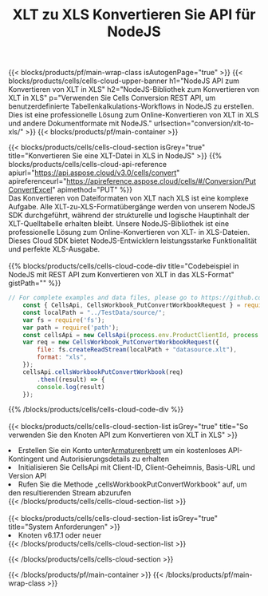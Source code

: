 ﻿---
title:  XLT zu XLS Konvertieren Sie API für NodeJS
description: Verwenden von Aspose.Cells Cloud SDK für NodeJS zum Konvertieren einer XLT-Formatdatei in eine XLS-Formatdatei.
url: /de/nodejs/conversion/xlt-to-xls/
---
{{< blocks/products/pf/main-wrap-class isAutogenPage="true" >}}
{{< blocks/products/cells/cells-cloud-upper-banner h1="NodeJS API zum Konvertieren von XLT in XLS" h2="NodeJS-Bibliothek zum Konvertieren von XLT in XLS" p="Verwenden Sie Cells Conversion REST API, um benutzerdefinierte Tabellenkalkulations-Workflows in NodeJS zu erstellen. Dies ist eine professionelle Lösung zum Online-Konvertieren von XLT in XLS und andere Dokumentformate mit NodeJS." urlsection="conversion/xlt-to-xls/" >}}
{{< blocks/products/pf/main-container >}}

{{< blocks/products/cells/cells-cloud-section isGrey="true" title="Konvertieren Sie eine XLT-Datei in XLS in NodeJS" >}}
{{% blocks/products/cells/cells-cloud-api-reference apiurl="https://api.aspose.cloud/v3.0/cells/convert" apireferenceurl="https://apireference.aspose.cloud/cells/#/Conversion/PutConvertExcel" apimethod="PUT" %}}
<br/>
Das Konvertieren von Dateiformaten von XLT nach XLS ist eine komplexe Aufgabe. Alle XLT-zu-XLS-Formatübergänge werden von unserem NodeJS SDK durchgeführt, während der strukturelle und logische Hauptinhalt der XLT-Quelltabelle erhalten bleibt. Unsere NodeJS-Bibliothek ist eine professionelle Lösung zum Online-Konvertieren von XLT- in XLS-Dateien. Dieses Cloud SDK bietet NodeJS-Entwicklern leistungsstarke Funktionalität und perfekte XLS-Ausgabe.
<br/>
<br/>
{{% blocks/products/cells/cells-cloud-code-div title="Codebeispiel in NodeJS mit REST API zum Konvertieren von XLT in das XLS-Format" gistPath="" %}}
 
```js
// For complete examples and data files, please go to https://github.com/aspose-cells-cloud/aspose-cells-cloud-node/
    const { CellsApi, CellsWorkbook_PutConvertWorkbookRequest } = require("asposecellscloud");
    const localPath = "../TestData/source/";
    var fs = require('fs');
    var path = require('path');
    const cellsApi = new CellsApi(process.env.ProductClientId, process.env.ProductClientSecret);
    var req = new CellsWorkbook_PutConvertWorkbookRequest({
        file: fs.createReadStream(localPath + "datasource.xlt"),
        format: "xls",
    });
    cellsApi.cellsWorkbookPutConvertWorkbook(req)
        .then((result) => {
        console.log(result)
    });
```
 
{{% /blocks/products/cells/cells-cloud-code-div %}}
<br/>
<br/>
{{< blocks/products/cells/cells-cloud-section-list isGrey="true" title="So verwenden Sie den Knoten API zum Konvertieren von XLT in XLS" >}}
<li> Erstellen Sie ein Konto unter<a href="https://dashboard.aspose.cloud/">Armaturenbrett</a> um ein kostenloses API-Kontingent und Autorisierungsdetails zu erhalten</li>
<li>Initialisieren Sie CellsApi mit Client-ID, Client-Geheimnis, Basis-URL und Version API</li>
<li>Rufen Sie die Methode „cellsWorkbookPutConvertWorkbook“ auf, um den resultierenden Stream abzurufen</li>
{{< /blocks/products/cells/cells-cloud-section-list >}}
<br/>
<br/>
{{< blocks/products/cells/cells-cloud-section-list isGrey="true" title="System Anforderungen" >}}
<li>Knoten v6.17.1 oder neuer</li>
{{< /blocks/products/cells/cells-cloud-section-list >}}

{{< /blocks/products/cells/cells-cloud-section >}}

{{< /blocks/products/pf/main-container >}}
{{< /blocks/products/pf/main-wrap-class >}}
